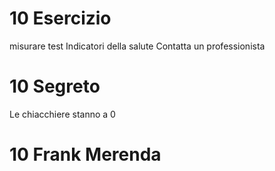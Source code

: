 # 10 Esercizio

misurare test 
Indicatori della salute
Contatta un professionista


# 10 Segreto
Le chiacchiere stanno a 0


# 10 Frank Merenda 
<!--stackedit_data:
eyJoaXN0b3J5IjpbMTc3MDgyNTEyNV19
-->